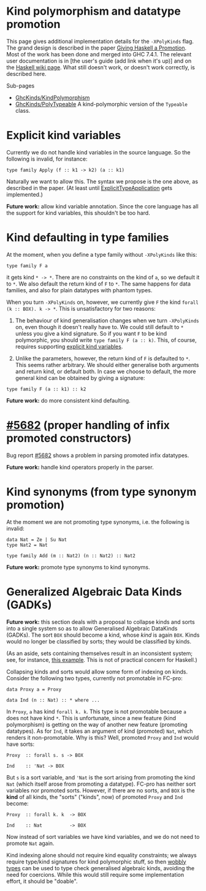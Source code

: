 # Kind polymorphism and datatype promotion


This page gives additional implementation details for the `-XPolyKinds` flag. The grand design is described in the paper [ Giving Haskell a Promotion](http://dreixel.net/research/pdf/ghp.pdf). Most of the work has been done and merged into GHC 7.4.1. The relevant user documentation is in \[the user's guide (add link when it's up)\] and on the [ Haskell wiki page](http://haskell.org/haskellwiki/GHC/Kinds). What still doesn't work, or doesn't work correctly, is described here.


Sub-pages

- [GhcKinds/KindPolymorphism](ghc-kinds/kind-polymorphism)
- [GhcKinds/PolyTypeable](ghc-kinds/poly-typeable) A kind-polymorphic version of the `Typeable` class.

# Explicit kind variables


Currently we do not handle kind variables in the source language. So the following is invalid, for instance:

```wiki
type family Apply (f :: k1 -> k2) (a :: k1)
```


Naturally we want to allow this. The syntax we propose is the one above, as described in the paper.
(At least until [ExplicitTypeApplication](explicit-type-application) gets implemented.)

**Future work:** allow kind variable annotation.
Since the core language has all the support for kind variables, this shouldn't be too hard.

# Kind defaulting in type families


At the moment, when you define a type family without `-XPolyKinds` like this:

```wiki
type family F a
```


it gets kind `* -> *`. There are no constraints on the kind of `a`, so we
default it to `*`. We also default the return kind of `F` to `*`.
The same happens for data families, and also for plain datatypes with phantom
types.


When you turn `-XPolyKinds` on, however, we currently give `F` the kind
`forall (k :: BOX). k -> *`. This is unsatisfactory for two reasons:

1. The behaviour of kind generalisation changes when we turn `-XPolyKinds` on,
  even though it doesn't really have to. We could still default to `*` unless
  you give a kind signature. So if you want `F` to be kind polymorphic, you
  should write `type family F (a :: k)`. This, of course, requires supporting
  [explicit kind variables](ghc-kinds#explicit-kind-variables).

1. Unlike the parameters, however, the return kind of `F` is defaulted to `*`.
  This seems rather arbitrary. We should either generalise both arguments and
  return kind, or default both. In case we choose to default, the more
  general kind can be obtained by giving a signature:

  ```wiki
  type family F (a :: k1) :: k2
  ```

**Future work:** do more consistent kind defaulting.
 

# [ \#5682](http://hackage.haskell.org/trac/ghc/ticket/5682) (proper handling of infix promoted constructors)


Bug report [ \#5682](http://hackage.haskell.org/trac/ghc/ticket/5682) shows a
problem in parsing promoted infix datatypes.

**Future work:** handle kind operators properly in the parser.

# Kind synonyms (from type synonym promotion)


At the moment we are not promoting type synonyms, i.e. the following is invalid:

```wiki
data Nat = Ze | Su Nat
type Nat2 = Nat

type family Add (m :: Nat2) (n :: Nat2) :: Nat2
```

**Future work:** promote type synonyms to kind synonyms.

# Generalized Algebraic Data Kinds (GADKs)

**Future work:** this section deals with a proposal to collapse kinds and sorts into a single system
so as to allow Generalised Algebraic DataKinds (GADKs). The sort `BOX` should
become a kind, whose *kind* is again `BOX`. Kinds would no longer be classified by sorts;
they would be classified by kinds.


(As an aside, sets containing themselves result in an inconsistent system; see, for instance,
[ this example](http://www.cs.nott.ac.uk/~txa/g53cfr/l20.agda). This is not of practical
concern for Haskell.)


Collapsing kinds and sorts would allow some form of indexing on kinds. Consider the
following two types, currently not promotable in FC-pro:

```wiki
data Proxy a = Proxy

data Ind (n :: Nat) :: * where ...
```


In `Proxy`, `a` has kind `forall k. k`. This type is not promotable because
`a` does not have kind `*`. This is unfortunate, since a new feature (kind
polymorphism) is getting on the way of another new feature (promoting
datatypes). As for `Ind`, it takes an argument of kind (promoted) `Nat`,
which renders it non-promotable. Why is this? Well, promoted `Proxy` and `Ind`
would have sorts:

```wiki
Proxy  :: forall s. s -> BOX

Ind    :: 'Nat -> BOX
```


But `s` is a sort variable, and `'Nat` is the sort arising from promoting
the kind `Nat` (which itself arose from promoting a datatype). FC-pro has
neither sort variables nor promoted sorts. However, if there are no sorts, and
`BOX` is the **kind** of all kinds, the "sorts" ("kinds", now) of promoted `Proxy`
and `Ind` become:

```wiki
Proxy  :: forall k. k  -> BOX

Ind    :: Nat          -> BOX
```


Now instead of sort variables we have kind variables, and we do not need to promote
`Nat` again.


Kind indexing alone should not require kind equality constraints; we always
require type/kind signatures for kind polymorphic stuff, so then
[ wobbly types](http://research.microsoft.com/en-us/um/people/simonpj/papers/gadt/gadt-rigid-contexts.pdf)
can be used to type check generalised algebraic kinds, avoiding the need for
coercions. While this would still require some implementation effort, it
should be "doable".
